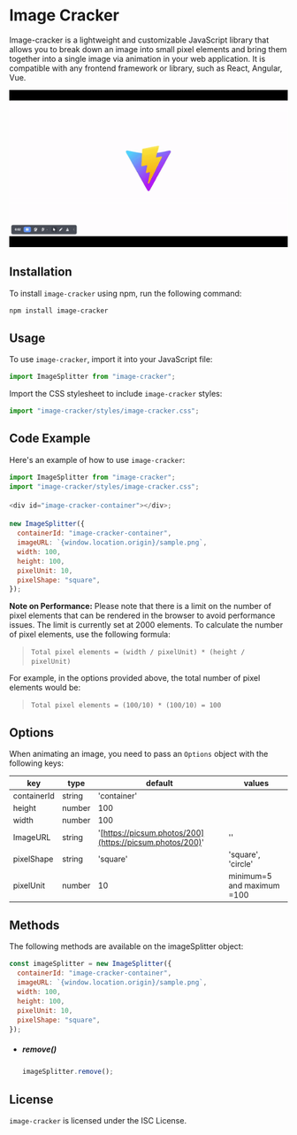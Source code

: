 # Image Cracker

Image-cracker is a lightweight and customizable JavaScript library that allows you to break down an image into small pixel elements and bring them together into a single image via animation in your web application. It is compatible with any frontend framework or library, such as React, Angular, Vue.

![Demo](https://github.com/Kousik-KA/images/blob/main/image-cracker-demo.gif?raw=true)

## Installation

To install `image-cracker` using npm, run the following command:

```bash
npm install image-cracker
```

## Usage

To use `image-cracker`, import it into your JavaScript file:

```javascript
import ImageSplitter from "image-cracker";
```

Import the CSS stylesheet to include `image-cracker` styles:

```javascript
import "image-cracker/styles/image-cracker.css";
```

## Code Example

Here's an example of how to use `image-cracker`:

```javascript
import ImageSplitter from "image-cracker";
import "image-cracker/styles/image-cracker.css";

<div id="image-cracker-container"></div>;

new ImageSplitter({
  containerId: "image-cracker-container",
  imageURL: `{window.location.origin}/sample.png`,
  width: 100,
  height: 100,
  pixelUnit: 10,
  pixelShape: "square",
});
```

**Note on Performance:** Please note that there is a limit on the number of pixel elements that can be rendered in the browser to avoid performance issues. The limit is currently set at 2000 elements. To calculate the number of pixel elements, use the following formula:

> `Total pixel elements = (width / pixelUnit) * (height / pixelUnit)`

For example, in the options provided above, the total number of pixel elements would be:

> `Total pixel elements = (100/10) * (100/10) = 100`

## Options

When animating an image, you need to pass an `Options` object with the following keys:

| key         | type   | default                                                  | values                     |
| ----------- | ------ | -------------------------------------------------------- | -------------------------- |
| containerId | string | 'container'                                              |                            |
| height      | number | 100                                                      |                            |
| width       | number | 100                                                      |                            |
| ImageURL    | string | '[https://picsum.photos/200](https://picsum.photos/200)' | ''                         |
| pixelShape  | string | 'square'                                                 | 'square', 'circle'         |
| pixelUnit   | number | 10                                                       | minimum=5 and maximum =100 |

## Methods

The following methods are available on the imageSplitter object:

```javascript
const imageSplitter = new ImageSplitter({
  containerId: "image-cracker-container",
  imageURL: `{window.location.origin}/sample.png`,
  width: 100,
  height: 100,
  pixelUnit: 10,
  pixelShape: "square",
});
```

- ##### remove()
  ```javascript
  imageSplitter.remove();
  ```

## License

`image-cracker` is licensed under the ISC License.
